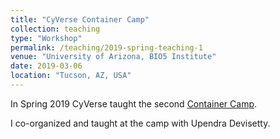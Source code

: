 ```yaml
---
title: "CyVerse Container Camp"
collection: teaching
type: "Workshop"
permalink: /teaching/2019-spring-teaching-1
venue: "University of Arizona, BIO5 Institute"
date: 2019-03-06
location: "Tucson, AZ, USA"
---
```


In Spring 2019 CyVerse taught the second [Container Camp](https://cyverse-container-camp-workshop-2019.readthedocs-hosted.com/en/latest/getting_started/agenda.html).

I co-organized and taught at the camp with Upendra Devisetty.
